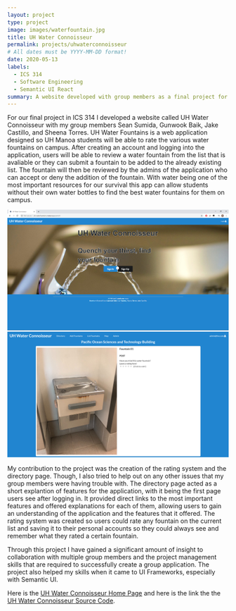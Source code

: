 ```yaml
---
layout: project
type: project
image: images/waterfountain.jpg
title: UH Water Connoisseur
permalink: projects/uhwaterconnoisseur
# All dates must be YYYY-MM-DD format!
date: 2020-05-13
labels:
  - ICS 314
  - Software Engineering
  - Semantic UI React
summary: A website developed with group members as a final project for ICS 314.
---
```


For our final project in ICS 314 I developed a website called UH Water Connoisseur with my group members Sean Sumida, Gunwook Baik, Jake Castillo, and Sheena Torres. UH Water Fountains is a web application designed so UH Manoa students will be able to rate the various water fountains on campus. After creating an account and logging into the application, users will be able to review a water fountain from the list that is avaliable or they can submit a fountain to be added to the already existing list. The fountain will then be reviewed by the admins of the application who can accept or deny the addition of the fountain. With water being one of the most important resources for our survival this app can allow students without their own water bottles to find the best water fountains for them on campus.

<img class="ui image" src="../images/landingPage.png">

<img class="ui medium right floated rounded image" src="../images/listFountains.png">

My contribution to the project was the creation of the rating system and the directory page. Though, I also tried to help out on any other issues that my group members were having trouble with. The directory page acted as a short explantion of features for the application, with it being the first page users see after logging in. It provided direct links to the most important features and offered explanations for each of them, allowing users to gain an understanding of the application and the features that it offered. The rating system was created so users could rate any fountain on the current list and saving it to their personal accounts so they could always see and remember what they rated a certain fountain. 

Through this project I have gained a significant amount of insight to collaboration with multiple group members and the project management skills that are required to successfully create a group application. The project also helped my skills when it came to UI Frameworks, especially with Semantic UI. 

Here is the [UH Water Connoisseur Home Page](https://uh-waterfountain.github.io/) and here is the link the the [UH Water Connoisseur Source Code](https://github.com/uh-waterfountain/uh-waterfountain).
